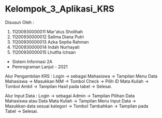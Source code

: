 # Kelompok_3_Aplikasi_KRS
Disusun Oleh :
1. 11200930000011  Mar'atus Sholihah
2. 11200930000012  Sallma Diana Putri
3. 11200930000013  Azka Septia Rahman
4. 11200930000014  Indah Nurhayati
5. 11200930000015  Lhutfia Ichsan

- Sistem Informasi 2A
- Pemrograman Lanjut - 2021

Alur Pengambilan KRS : 
Login -> sebagai Mahasiswa -> Tampilan Menu Data Mahasiswa -> Masukkan NIM -> Tombol Check -> Pilih ID Mata Kuliah -> Tombol Ambil -> Tampilan Hasil pada tabel -> Selesai. 

Alur Input Data : 
Login -> sebagai Admin -> Tampilan Pilihan Data Mahasiswa atau Data Mata Kuliah -> Tampilan Menu Input Data ->  Masukkan data sesuai kategori -> Tombol Tambahkan -> Tampilan pada Tabel -> Selesai.
